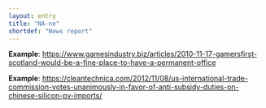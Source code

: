 ```yaml
---
layout: entry
title: "NA-ne"
shortdef: "News report"
---
```


**Example**: <https://www.gamesindustry.biz/articles/2010-11-17-gamersfirst-scotland-would-be-a-fine-place-to-have-a-permanent-office>

**Example**: <https://cleantechnica.com/2012/11/08/us-international-trade-commission-votes-unanimously-in-favor-of-anti-subsidy-duties-on-chinese-silicon-pv-imports/>

<!-- details -->

<!-- START GENERATED SCREENSHOT GALLERY -->
<!-- END GENERATED SCREENSHOT GALLERY -->
